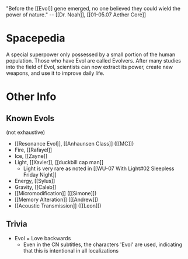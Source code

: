 "Before the [[Evol]] gene emerged, no one believed they could wield the power of nature." -- [[Dr. Noah]], [[01-05.07 Aether Core]]
# Spacepedia
A special superpower only possessed by a small portion of the human population. Those who have Evol are called Evolvers. After many studies into the field of Evol, scientists can now extract its power, create new weapons, and use it to improve daily life.

# Other Info

## Known Evols
(not exhaustive)

* [[Resonance Evol]], [[Anhaunsen Class]] ([[MC]])
* Fire, [[Rafayel]]
* Ice, [[Zayne]]
* Light, [[Xavier]], [[duckbill cap man]]
	* Light is very rare as noted in [[WU-07 With Light#02 Sleepless Friday Night]]
* Energy, [[Sylus]]
* Gravity, [[Caleb]]
* [[Micromodification]] ([[Simone]])
* [[Memory Alteration]] ([[Andrew]])
* [[Acoustic Transmission]] ([[Leon]])
## Trivia
* Evol = Love backwards
	* Even in the CN subtitles, the characters 'Evol' are used, indicating that this is intentional in all localizations
